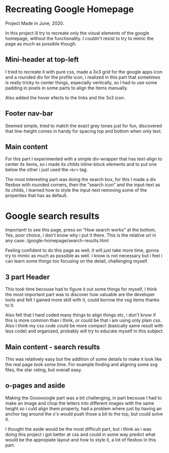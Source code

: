 # Recreating Google Homepage

Project Made in June, 2020.

In this project ill try to recreate only the visual elements of the google homepage, without the functionality.
I couldn't resist to try to mimic the page as much as possible though.


## Mini-header at top-left

I tried to recreate it with pure css, made a 3x3 grid for the google apps icon and a rounded div for the profile icon, i realized in this part that sometimes is really tricky to center things, especially vertically, so I had to use some padding in pixels in some parts to align the items manually.

Also added the hover efects to the links and the 3x3 icon.


## Footer nav-bar

Seemed simple, tried to match the exact grey tones just for fun, discovered that line-height comes in handy for spacing top and bottom when only text.


## Main content

For this part I experimented with a simple div-wrapper that has text-align to center its items, so i made its childs inline-block elements and to put one below the other i just used the <code>&lt;br&gt;</code> tag.

The most interesting part was doing the search box, for this I made a div flexbox with rounded corners, then the "search icon" and the input-text as its childs, i learned how to style the input-text removing some of the properties that has as default.


# Google search results

Important! to see this page, press on "How search works" at the bottom, Yes, poor choice, i don't know why i put it there. This is the relative url in any case: /google-homepage/search-results.html

Feeling confident to do this page as well, it will just take more time, gonna try to mimic as much as possible as well. I know is not necessary but i feel i can learn some things too focusing on the detail, challenging myself.

## 3 part Header

This took time becouse had to figure it out some things for myself, I think the most important part was to discover how valuable are the developer tools and felt I gained more skill with it, could borrow the vsg items thanks to it.

Also felt that I hard coded many things to align things etc, i don't know if this is more common than i think, or could be that i am using only plain css. Also i think my css code could be more compact (basically same result with less code) and organized, probably will try to educate myself in this subject.

## Main content - search results

This was relatively easy but the addition of some details to make it look like the real page took some time. For example finding and aligning some svg files, the star rating, but overall easy.

## o-pages and aside

Making the Goooooogle part was a bit challenging, in part becouse I had to make an image and chop the letters into different images with the same height so i culd align them properly, had a problem where just by having an anchor tag around the o's would push those a bit to the top, but could solve it.

I thought the aside would be the most difficult part, but i think as i was doing this project i got better at css and could in some way predict what would be the appropiate layout and how to style it, a lot of flexbox in this part.



